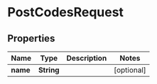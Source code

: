 
# PostCodesRequest

## Properties
Name | Type | Description | Notes
------------ | ------------- | ------------- | -------------
**name** | **String** |  |  [optional]



